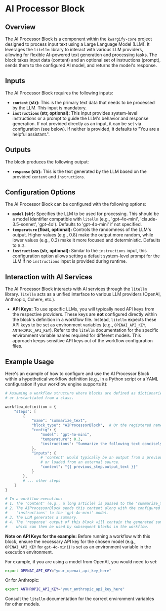 # AI Processor Block

## Overview

The AI Processor Block is a component within the `kwargify-core` project designed to process input text using a Large Language Model (LLM). It leverages the `litellm` library to interact with various LLM providers, allowing for flexible AI-powered text generation and processing tasks. The block takes input data (content) and an optional set of instructions (prompt), sends them to the configured AI model, and returns the model's response.

## Inputs

The AI Processor Block requires the following inputs:

- **`content` (str):** This is the primary text data that needs to be processed by the LLM. This input is mandatory.
- **`instructions` (str, optional):** This input provides system-level instructions or a prompt to guide the LLM's behavior and response generation. If not provided directly as an input, it can be set via configuration (see below). If neither is provided, it defaults to "You are a helpful assistant.".

## Outputs

The block produces the following output:

- **`response` (str):** This is the text generated by the LLM based on the provided `content` and `instructions`.

## Configuration Options

The AI Processor Block can be configured with the following options:

- **`model` (str):** Specifies the LLM to be used for processing. This should be a model identifier compatible with `litellm` (e.g., 'gpt-4o-mini', 'claude-3.5-sonnet', 'gpt-4o'). Defaults to 'gpt-4o-mini' if not specified.
- **`temperature` (float, optional):** Controls the randomness of the LLM's output. Higher values (e.g., 0.8) make the output more random, while lower values (e.g., 0.2) make it more focused and deterministic. Defaults to `0.2`.
- **`instructions` (str, optional):** Similar to the `instructions` input, this configuration option allows setting a default system-level prompt for the LLM if no `instructions` input is provided during runtime.

## Interaction with AI Services

The AI Processor Block interacts with AI services through the `litellm` library. `litellm` acts as a unified interface to various LLM providers (OpenAI, Anthropic, Cohere, etc.).

- **API Keys:** To use specific LLMs, you will typically need API keys from the respective providers. These keys are **not** configured directly within the block's definition in a workflow file. Instead, `litellm` expects these API keys to be set as environment variables (e.g., `OPENAI_API_KEY`, `ANTHROPIC_API_KEY`). Refer to the `litellm` documentation for the specific environment variable names required for different models. This approach keeps sensitive API keys out of the workflow configuration files.

## Example Usage

Here's an example of how to configure and use the AI Processor Block within a hypothetical workflow definition (e.g., in a Python script or a YAML configuration if your workflow engine supports it):

```python
# Assuming a workflow structure where blocks are defined as dictionaries
# or instantiated from a class.

workflow_definition = {
    "steps": [
        {
            "name": "summarize_text",
            "block_type": "AIProcessorBlock",  # Or the registered name for this block
            "config": {
                "model": "gpt-4o-mini",
                "temperature": 0.3,
                "instructions": "Summarize the following text concisely, highlighting the key points."
            },
            "inputs": {
                # 'content' would typically be an output from a previous block
                # or loaded from an external source.
                "content": "{{ previous_step.output_text }}"
            }
        },
        # ... other steps
    ]
}

# In a workflow execution:
# 1. The 'content' (e.g., a long article) is passed to the 'summarize_text' step.
# 2. The AIProcessorBlock sends this content along with the configured
#    'instructions' to the 'gpt-4o-mini' model.
# 3. The LLM generates a summary.
# 4. The 'response' output of this block will contain the generated summary,
#    which can then be used by subsequent blocks in the workflow.
```

**Note on API Keys for the example:**
Before running a workflow with this block, ensure the necessary API key for the chosen model (e.g., `OPENAI_API_KEY` for `gpt-4o-mini`) is set as an environment variable in the execution environment.

For example, if you are using a model from OpenAI, you would need to set:

```bash
export OPENAI_API_KEY="your_openai_api_key_here"
```

Or for Anthropic:

```bash
export ANTHROPIC_API_KEY="your_anthropic_api_key_here"
```

Consult the `litellm` documentation for the correct environment variables for other models.
